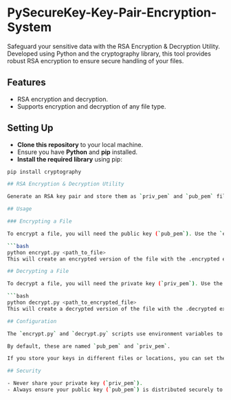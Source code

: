 # PySecureKey-Key-Pair-Encryption-System

Safeguard your sensitive data with the RSA Encryption &amp; Decryption Utility. Developed using Python and the cryptography library, this tool provides robust RSA encryption to ensure secure handling of your files.

## Features

- RSA encryption and decryption.
- Supports encryption and decryption of any file type.

## Setting Up

- **Clone this repository** to your local machine.
- Ensure you have **Python** and **pip** installed.
- **Install the required library** using pip:
```bash
pip install cryptography

## RSA Encryption & Decryption Utility

Generate an RSA key pair and store them as `priv_pem` and `pub_pem` files in your project directory. You can use the provided scripts to generate these keys.

## Usage

### Encrypting a File

To encrypt a file, you will need the public key (`pub_pem`). Use the `encrypt.py` script as follows:

```bash
python encrypt.py <path_to_file>
This will create an encrypted version of the file with the .encrypted extension.

## Decrypting a File

To decrypt a file, you will need the private key (`priv_pem`). Use the `decrypt.py` script as follows:

```bash
python decrypt.py <path_to_encrypted_file>
This will create a decrypted version of the file with the .decrypted extension.

## Configuration

The `encrypt.py` and `decrypt.py` scripts use environment variables to locate the public and private key files, respectively.

By default, these are named `pub_pem` and `priv_pem`.

If you store your keys in different files or locations, you can set the `PUB_PEMK` and `PEMK` environment variables to point to the correct files.

## Security

- Never share your private key (`priv_pem`).
- Always ensure your public key (`pub_pem`) is distributed securely to your intended audience.
